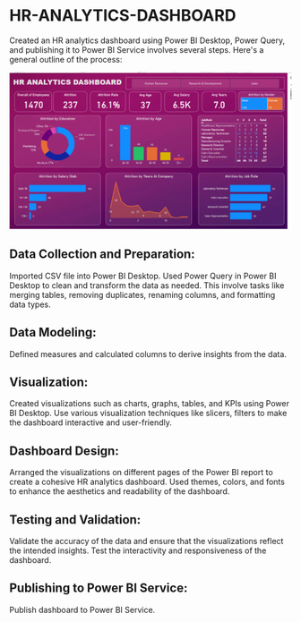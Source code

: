 # HR-ANALYTICS-DASHBOARD

Created an HR analytics dashboard using Power BI Desktop, Power Query, and publishing it to Power BI Service involves several steps. 
Here's a general outline of the process:

![](https://github.com/Ankita-Belkhede/HR-ANALYTICS-DASHBOARD/blob/main/HrAnalyticsDashboard.png?raw=true)

## Data Collection and Preparation:

Imported CSV file into Power BI Desktop.
Used Power Query in Power BI Desktop to clean and transform the data as needed. This involve tasks like merging tables, removing duplicates, renaming columns, and formatting data types.

## Data Modeling:

Defined measures and calculated columns to derive insights from the data.

## Visualization:

Created visualizations such as charts, graphs, tables, and KPIs using Power BI Desktop.
Use various visualization techniques like slicers, filters to make the dashboard interactive and user-friendly.

## Dashboard Design:

Arranged the visualizations on different pages of the Power BI report to create a cohesive HR analytics dashboard.
Used themes, colors, and fonts to enhance the aesthetics and readability of the dashboard.

## Testing and Validation:

Validate the accuracy of the data and ensure that the visualizations reflect the intended insights.
Test the interactivity and responsiveness of the dashboard.

## Publishing to Power BI Service:

Publish dashboard to Power BI Service.
